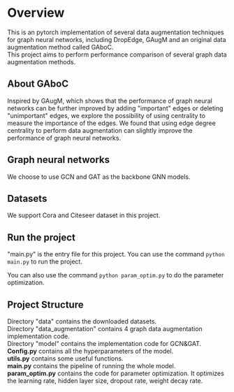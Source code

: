 # Overview
This is an pytorch implementation of several data augmentation techniques for graph neural networks, including DropEdge, GAugM and an original data augmentation method called GAboC.</br>
This project aims to perform performance comparison of several graph data augmentation methods.
## About GAboC
Inspired by GAugM, which shows that the performance of graph neural networks can be further improved by adding "important" edges or deleting "unimportant" edges, we explore the possibility of using centrality to measure the importance of the edges. We found that using edge degree centrality to perform data augmentation can slightly improve the performance of graph neural networks.
## Graph neural networks
We choose to use GCN and GAT as the backbone GNN models.
## Datasets
We support Cora and Citeseer dataset in this project.
## Run the project
"main.py" is the entry file for this project. You can use the command
`python main.py`
to run the project.

You can also use the command
`python param_optim.py`
to do the parameter optimization.
## Project Structure
Directory "data" contains the downloaded datasets.<br>
Directory "data_augmentation" contains 4 graph data augmentation implementation code.<br>
Directory "model" contains the implementation code for GCN&GAT.<br>
**Config.py** contains all the hyperparameters of the model.<br>
**utils.py** contains some useful functions.<br>
**main.py** contains the pipeline of running the whole model.<br>
**param_optim.py** contains the code for parameter optimization. It optimizes the learning rate, hidden layer size, dropout rate, weight decay rate.
